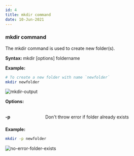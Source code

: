 ```yaml
---
id: 4
title: mkdir command
date: 10-Jun-2021
---
```


<style>
    .command-option {
        display: flex;
        flex-direction: row;
        padding: 8px 0px;
    }
    .command-option:not(:first-of-type) {
        margin-top:24px;
    }
    .command-option > strong {
        flex: 1;
    }
    .command-option > span {
        flex: 3;
    }
</style>

### mkdir command

The mkdir command is used to create new folder(s).

<p class="lc-paragraph">
<strong>Syntax:&nbsp;</strong>mkdir [options] foldername
</p>

<p class="lc-paragraph">
<strong>Example:</strong>
</p>

```bash
# To create a new folder with name `newfolder`
mkdir newfolder
```

<img class='lc-img' src='https://user-images.githubusercontent.com/43666833/173013929-5918562c-6146-4b81-bdc3-e7844e09b895.gif' alt='mkdir-output' >

<p class="lc-paragraph"><strong>Options:</strong></p>

<div class="command-option">
    <strong>-p</strong>
    <span>Don't throw error if folder already exists</span>
</div>

**Example:**

```bash
mkdir -p newfolder
```

<img class='lc-img' src='https://user-images.githubusercontent.com/43666833/173015110-666673d2-e394-4633-a88a-9a515383af25.png' alt='no-error-folder-exists' >
